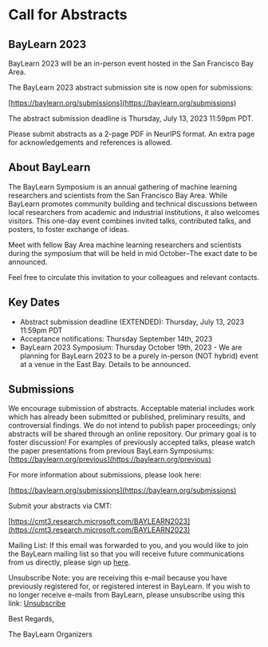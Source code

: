 # Call for Abstracts #
## BayLearn 2023 ##
BayLearn 2023 will be an in-person event hosted in the San Francisco Bay Area.

The BayLearn 2023 abstract submission site is now open for submissions:

[https://baylearn.org/submissions](https://baylearn.org/submissions)

The abstract submission deadline is Thursday, July 13, 2023 11:59pm PDT.

Please submit abstracts as a 2-page PDF in NeurIPS format. An extra page for acknowledgements and references is allowed.

About BayLearn
--------------
The BayLearn Symposium is an annual gathering of machine learning researchers and scientists from the San Francisco Bay Area. While BayLearn promotes community building and technical discussions between local researchers from academic and industrial institutions, it also welcomes visitors. This one-day event combines invited talks, contributed talks, and posters, to foster exchange of ideas.

Meet with fellow Bay Area machine learning researchers and scientists during the symposium that will be held in mid October–The exact date to be announced.

Feel free to circulate this invitation to your colleagues and relevant contacts.

Key Dates
----------
   * Abstract submission deadline (EXTENDED): Thursday, July 13, 2023 11:59pm PDT
   * Acceptance notifications: Thursday September 14th, 2023
   * BayLearn 2023 Symposium: Thursday October 19th, 2023 -  We are planning for BayLearn 2023 to be a purely in-person (NOT hybrid) event at a venue in the East Bay. Details to be announced. 



Submissions
-----------
We encourage submission of abstracts. Acceptable material includes work which has already been submitted or published, preliminary results, and controversial findings. We do not intend to publish paper proceedings; only abstracts will be shared through an online repository. Our primary goal is to foster discussion!  For examples of previously accepted talks, please watch the paper presentations from previous BayLearn Symposiums: [https://baylearn.org/previous](https://baylearn.org/previous)

For more information about submissions, please look here:

[https://baylearn.org/submissions](https://baylearn.org/submissions)

Submit your abstracts via CMT:

[https://cmt3.research.microsoft.com/BAYLEARN2023](https://cmt3.research.microsoft.com/BAYLEARN2023)


Mailing List: If this email was forwarded to you, and you would like to join the BayLearn mailing list so that you will receive future communications from us directly, please sign up [here](https://list.baylearn.org/mailer/subscription?f=aK11NFcwFHDsqyg2KtuWT9EADnAgk1IC6JmBfVDyvslA1pA3IFZ0eb1CNHk3hiPbn9uo8h06Xpg9uJpNfDV7Eg).

Unsubscribe Note: you are receiving this e-mail because you have previously registered for, or registered interest in BayLearn.  If you wish to no longer receive e-mails from BayLearn, please unsubscribe using this link: [Unsubscribe](https://list.baylearn.org/mailer/unsubscribe-success.php?c=36)

Best Regards,

The BayLearn Organizers
